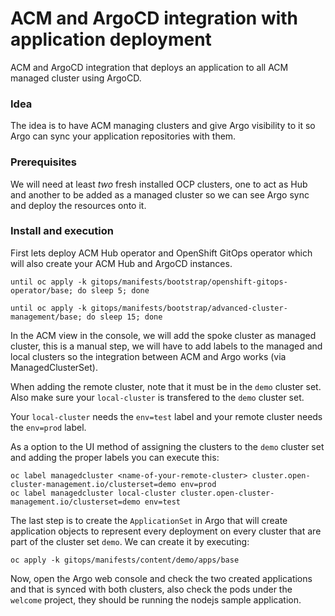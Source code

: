 # ACM and ArgoCD integration with application deployment

ACM and ArgoCD integration that deploys an application to all ACM managed cluster using ArgoCD.

### Idea

The idea is to have ACM managing clusters and give Argo visibility to it so Argo can sync your application repositories with them.

### Prerequisites

We will need at least *two* fresh installed OCP clusters, one to act as Hub and another to be added as a managed cluster so we can see Argo sync and deploy the resources onto it.

### Install and execution

First lets deploy ACM Hub operator and OpenShift GitOps operator which will also create your ACM Hub and ArgoCD instances.

```
until oc apply -k gitops/manifests/bootstrap/openshift-gitops-operator/base; do sleep 5; done
```

```
until oc apply -k gitops/manifests/bootstrap/advanced-cluster-management/base; do sleep 15; done
```
In the ACM view in the console, we will add the spoke cluster as managed cluster, this is a manual step, we will have to add labels to the managed and local clusters so the integration between ACM and Argo works (via ManagedClusterSet).

When adding the remote cluster, note that it must be in the `demo` cluster set. Also make sure your `local-cluster` is transfered to the `demo` cluster set.

Your `local-cluster` needs the `env=test` label and your remote cluster needs the `env=prod` label.

As a option to the UI method of assigning the clusters to the `demo` cluster set and adding the proper labels you can execute this:

```
oc label managedcluster <name-of-your-remote-cluster> cluster.open-cluster-management.io/clusterset=demo env=prod
oc label managedcluster local-cluster cluster.open-cluster-management.io/clusterset=demo env=test
```

The last step is to create the `ApplicationSet` in Argo that will create application objects to represent every deployment on every cluster that are part of the cluster set `demo`. We can create it by executing: 

```
oc apply -k gitops/manifests/content/demo/apps/base
```

Now, open the Argo web console and check the two created applications and that is synced with both clusters, also check the pods under the `welcome` project, they should be running the nodejs sample application.